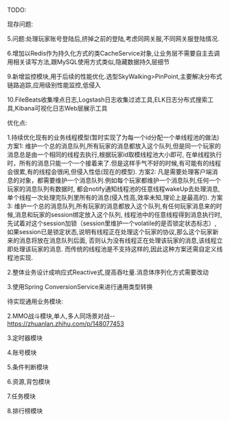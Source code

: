 ﻿TODO:

现存问题:

5.问题:处理玩家账号登陆后,挤掉之前的登陆,考虑同网关服,不同网关服登陆情况.

6.增加以Redis作为持久化方式的类CacheService对象,让业务层不需要自主去调用相关读写方法,跟MySQL使用方式类似,隐藏数据持久层细节

9.新增监控模块,用于后续的性能优化.选型SkyWalking>PinPoint,主要解决分布式链路追踪,应用级别性能监控,低侵入

10.FileBeats收集埋点日志,Logstash日志收集过滤工具,ELK日志分布式搜索工具,Kibana可视化日志Web层展示工具

优化点:

1.持续优化现有的业务线程模型(暂时实现了为每一个id分配一个单线程池的做法)
方案1:
维护一个总的消息队列,所有玩家的消息都放入这个队列,但是同一个玩家的消息总是由一个相同的线程去执行,根据玩家id取模线程池大小即可,
在单线程执行时，所有的消息只能一个一个接着来了.但是这样手气不好的时候,有可能有的线程会很累,有的线程会很闲,但侵入性低(现在的模型).
方案2:
凡是需要处理客户端消息的对象，都需要维护一个消息队列.例如每个玩家都维护一个消息队列,任何一个玩家的消息队列有数据时,
都会notify通知线程池的任意线程wakeUp去处理消息,单个线程一次处理完队列里所有的消息(侵入性高,效率未知,理论上是最高的).
方案3:
维护一个总的消息队列,所有玩家的消息都放入这个队列,有任何玩家消息来的时候,消息和玩家的session绑定放入这个队列,
线程池中的任意线程得到消息执行时,先试着对这个session加锁（session里维护一个volatile的是否锁定状态标志）,
如果session已是锁定状态,说明有线程正在处理这个玩家的协议,那么这个玩家新来的消息将放在消息队列后面,
否则认为没有线程正在处理该玩家的消息,该线程立即处理该玩家的消息.
而传统的线程池是不支持这样的,因此这种方案还需自定义线程池实现.

2.整体业务设计成响应式Reactive式,提高吞吐量.消息体序列化方式需要改动

3.使用Spring ConversionService来进行通用类型转换

待实现通用业务模块:

2.MMO战斗模块,单人,多人同场景对战--https://zhuanlan.zhihu.com/p/148077453

3.定时器模块

4.账号模块

5.条件判断模块

6.资源,背包模块

7.任务模块

8.排行榜模块
